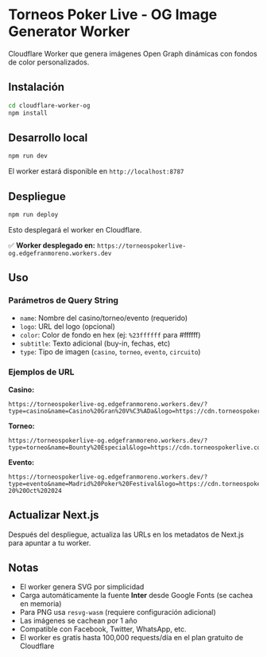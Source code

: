 # Torneos Poker Live - OG Image Generator Worker

Cloudflare Worker que genera imágenes Open Graph dinámicas con fondos de color personalizados.

## Instalación

```bash
cd cloudflare-worker-og
npm install
```

## Desarrollo local

```bash
npm run dev
```

El worker estará disponible en `http://localhost:8787`

## Despliegue

```bash
npm run deploy
```

Esto desplegará el worker en Cloudflare.

✅ **Worker desplegado en:** `https://torneospokerlive-og.edgefranmoreno.workers.dev`

## Uso

### Parámetros de Query String

- `name`: Nombre del casino/torneo/evento (requerido)
- `logo`: URL del logo (opcional)
- `color`: Color de fondo en hex (ej: `%23ffffff` para #ffffff)
- `subtitle`: Texto adicional (buy-in, fechas, etc)
- `type`: Tipo de imagen (`casino`, `torneo`, `evento`, `circuito`)

### Ejemplos de URL

**Casino:**

```
https://torneospokerlive-og.edgefranmoreno.workers.dev/?type=casino&name=Casino%20Gran%20V%C3%ADa&logo=https://cdn.torneospokerlive.com/logos/granvia.png&color=%23000000&subtitle=Torneos%20Poker%20Live
```

**Torneo:**

```
https://torneospokerlive-og.edgefranmoreno.workers.dev/?type=torneo&name=Bounty%20Especial&logo=https://cdn.torneospokerlive.com/logos/granvia.png&color=%231a1a1a&subtitle=150%E2%82%AC
```

**Evento:**

```
https://torneospokerlive-og.edgefranmoreno.workers.dev/?type=evento&name=Madrid%20Poker%20Festival&logo=https://cdn.torneospokerlive.com/logos/mpf.png&color=%23ffffff&subtitle=15-20%20Oct%202024
```

## Actualizar Next.js

Después del despliegue, actualiza las URLs en los metadatos de Next.js para apuntar a tu worker.

## Notas

- El worker genera SVG por simplicidad
- Carga automáticamente la fuente **Inter** desde Google Fonts (se cachea en memoria)
- Para PNG usa `resvg-wasm` (requiere configuración adicional)
- Las imágenes se cachean por 1 año
- Compatible con Facebook, Twitter, WhatsApp, etc.
- El worker es gratis hasta 100,000 requests/día en el plan gratuito de Cloudflare
